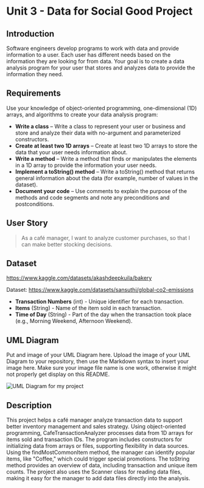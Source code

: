# Unit 3 - Data for Social Good Project 

## Introduction 

Software engineers develop programs to work with data and provide information to a user. Each user has different needs based on the information they are looking for from data. Your goal is to create a data analysis program for your user that stores and analyzes data to provide the information they need. 

## Requirements 

Use your knowledge of object-oriented programming, one-dimensional (1D) arrays, and algorithms to create your data analysis program: 
- **Write a class** – Write a class to represent your user or business and store and analyze their data with no-argument and parameterized constructors. 
- **Create at least two 1D arrays** – Create at least two 1D arrays to store the data that your user needs information about. 
- **Write a method** – Write a method that finds or manipulates the elements in a 1D array to provide the information your user needs. 
- **Implement a toString() method** – Write a toString() method that returns general information about the data (for example, number of values in the dataset). 
- **Document your code** – Use comments to explain the purpose of the methods and code segments and note any preconditions and postconditions. 

## User Story 


>As a café manager,
>I want to analyze customer purchases,
>so that I can make better stocking decisions.

## Dataset 

https://www.kaggle.com/datasets/akashdeepkuila/bakery

Dataset: https://www.kaggle.com/datasets/sansuthi/global-co2-emissions 
- **Transaction Numbers** (int) - Unique identifier for each transaction.
- **Items** (String) - Name of the item sold in each transaction. 
- **Time of Day** (String) - Part of the day when the transaction took place (e.g., Morning Weekend, Afternoon Weekend).

## UML Diagram 

Put and image of your UML Diagram here. Upload the image of your UML Diagram to your repository, then use the Markdown syntax to insert your image here. Make sure your image file name is one work, otherwise it might not properly get display on this README. 

![UML Diagram for my project](nameOfImageFileHere.png) 

## Description 

This project helps a café manager analyze transaction data to support better inventory management and sales strategy. Using object-oriented programming, CafeTransactionAnalyzer processes data from 1D arrays for items sold and transaction IDs. The program includes constructors for initializing data from arrays or files, supporting flexibility in data sources. Using the findMostCommonItem method, the manager can identify popular items, like "Coffee," which could trigger special promotions. The toString method provides an overview of data, including transaction and unique item counts. The project also uses the Scanner class for reading data files, making it easy for the manager to add data files directly into the analysis.